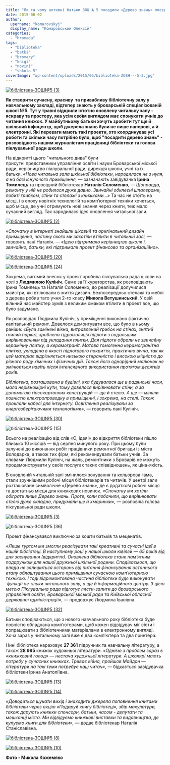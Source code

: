```yaml
---
title: "Як та чому активні батьки ЗОШ № 5 посадили «Дерево знань» посеред читальної зали? - ФОТО"
date: 2015-06-02
author: 
  username: "komarovskyj"
  display_name: "Комаровський Олексій"
categories: 
  - "hromada"
tags: 
  - "biblioteka"
  - "batki"
  - "brovary"
  - "knigi"
  - "novini"
  - "shkola-5"
coverImage: "wp-content/uploads/2015/05/biblioteka-ZOSH---5-3.jpg"
---
```


[![бібліотека-ЗОШ№5 (3)](https://mpz.brovary.org/wp-content/uploads/2015/05/biblioteka-ZOSH---5-3.jpg)](https://mpz.brovary.org/wp-content/uploads/2015/05/biblioteka-ZOSH---5-3.jpg)

**Як створити сучасну, красиву  та привабливу бібліотечну залу у навчальному закладі, відтепер знають у броварській спеціалізованій школі №5. Тут у травні відкрили істотно оновлену читальну залу - яскраву та простору, яка усім своїм виглядом має спонукати учнів до читання книжок. У майбутньому батьки хочуть зробити тут ще й шкільний інфоцентр, щоб джерела знань були не лише паперові, а й електронні. Які переваги мають такі проекти, хто координував усі роботи та скільки часу потрібно було, щоб "посадити дерево знань" - розповідають нашим журналістам працівниці бібліотеки та голова піклувальної ради школи.**

На відкритті цього "читального дива" були присутні представники управління освіти і науки Броварської міської ради, керівництво піклувальної ради, дирекція школи, учні та їх батьки. _«Нова читальна зала шкільної бібліотеки_, _народилася не з нуля, а на базі існуючого приміщення,_ — зазначають завідувачка **Ірина Томилець** та провідний бібліотекар **Наталія Соломенко**, — _Щоправда, ремонту у ній не робилося дуже давно. Звичайні обклеєні шпалерами, побиті грибком, стіни та стелажі з книжками…»_ Та час не стоїть на місці, і в епоху новітніх технологій та комп’ютерної техніки хочеться, щоб місце, де учні отримують нові знання через книги, теж мало сучасний вигляд. Так зародилася ідея оновлення читальної зали.

[![бібліотека-ЗОШ№5 (2)](https://mpz.brovary.org/wp-content/uploads/2015/05/biblioteka-ZOSH---5-2-e1432671012954.jpg)](https://mpz.brovary.org/wp-content/uploads/2015/05/biblioteka-ZOSH---5-2.jpg)

«_Спочатку в інтернеті знайшли цікавий та оригінальний дизайн приміщення, частину якого ми захотіли втілити в читальній залі,_ — говорить пані Наталія. — _«Ідею підтримало керівництво школи і, звичайно, батьки, які підтримали проект фінансово та організаційно»._

[![бібліотека-ЗОШ№5 (20)](https://mpz.brovary.org/wp-content/uploads/2015/05/biblioteka-ZOSH---5-20-e1432671146933.jpg)](https://mpz.brovary.org/wp-content/uploads/2015/05/biblioteka-ZOSH---5-20.jpg)

[![бібліотека-ЗОШ№5 (24)](https://mpz.brovary.org/wp-content/uploads/2015/05/biblioteka-ZOSH---5-24-e1432671196310.jpg)](https://mpz.brovary.org/wp-content/uploads/2015/05/biblioteka-ZOSH---5-24.jpg)

Зокрема, вагомий внесок у проект зробила піклувальна рада школи на чолі з **Людмилою Кулініч.** Саме за її кураторства, як розповідають Ірина Томилець та Наталія Соломенко, до реалізації долучилися майстри, які втілювали в життя дизайн. Безпосередньо стелажі та меблі з дерева робив тато учня 2-го класу **Микола Ветушинський**. У свій вільний час майстер зумів з великим смаком втілити в проект все, що було задумане.

Як розповідає Людмила Кулініч, у приміщенні виконано фактично капітальний ремонт. Довелося демонтувати все, що було в ньому раніше: _«Були замінені вікна, витравлений грибок на стінах, знятий гнилий паркет, зроблена гідроізоляція підлоги з подальшим вирівнюванням під укладання плитки. Для підлоги обрали не звичайну керамічну плитку, а керамограніт. Матова гомогенна керамогранітна плитка, укладена в якості підлогового покриття, практично вічна, так як цей матеріал відрізняється низькою стиранністю і високою міцністю до різного роду хімічних і фізичних дій. Також його однорідний малюнок не змінюється навіть після інтенсивного використання протягом десятків років._

_Бібліотека, розташована в будівлі, яка будувалася ще в радянські часи, мала нерівномірні кути, тому довелося вирівнювати стіни, а за допомогою гіпсокартонних конструкцій — ще й стелю. А ще — міняли повністю електропроводку в приміщенні, і зокрема, на стелі. Також проклали кабелі для інтернету. Освітлення реалізували за енергозберігаючими технологіями»,_ — говорить пані Кулініч.

[![бібліотека-ЗОШ№5 (30)](https://mpz.brovary.org/wp-content/uploads/2015/05/biblioteka-ZOSH---5-30-e1432671263438.jpg)](https://mpz.brovary.org/wp-content/uploads/2015/05/biblioteka-ZOSH---5-30.jpg)

![бібліотека-ЗОШ№5 (15)](https://mpz.brovary.org/wp-content/uploads/2015/05/biblioteka-ZOSH---5-15-e1432671091596.jpg)

Всього на реалізацію від слів «О, ідея!» до відкриття бібліотеки пішло близько 10 місяців — від серпня минулого року. При цьому були залучені до виконання робіт працівники ремонтної бригади із міста Володарка, а також тих фірм, які рекомендували батьки учнів. За словами Людмили Кулініч, на жаль, ремонтники з Броварів не можуть продемонструвати у своїх послугах таких співвідношень, як ціна-якість.

В оновленій читальній залі змінилося зонування та кольорова гама, стали зручнішими робочі місця бібліотекарів та читачів. У центрі зали розташоване символічне «Дерево знань», де є додаткові робочі місця та достатньо місця для книжкових новинок. _«Спочатку ми хотіли обіграти лише Дерево знань. Проте, коли побачили, що вирівнювати стелю дуже складно, придумали ще й хмаринки»,_ — розповіла голова піклувальної ради школи.

[![бібліотека-ЗОШ№5 (3)](https://mpz.brovary.org/wp-content/uploads/2015/05/biblioteka-ZOSH---5-3.jpg)](https://mpz.brovary.org/wp-content/uploads/2015/05/biblioteka-ZOSH---5-3.jpg)

![бібліотека-ЗОШ№5 (36)](https://mpz.brovary.org/wp-content/uploads/2015/05/biblioteka-ZOSH---5-361-e1432671499304.jpg)

Проект фінансувався виключно за кошти батьків та меценатів.

_«Лише гуртом ми змогли реалізувати такі креативні та сучасні ідеї в нашій бібліотеці. В наступному році у нашої школи ювілей — 65 років від дня заснування (відкриття). Оновлена бібліотека стане пам’ятним подарунком для нашої дружньої шкільної родини. Сподіваємося, що влада не залишиться осторонь від питання фінансування останнього етапу облаштування цього приміщення сучасною комп’ютерною технікою. І тоді відремонтована частина бібліотеки буде виконувати  функції не тільки читального залу, а ще й інформаційного центру. З цією метою Піклувальна рада підготує листи-запити до броварського управління освіти, Броварської міської ради та Київської обласної державної адміністрації»_, — продовжує Людмила Іванівна.

[![бібліотека-ЗОШ№5 (32)](https://mpz.brovary.org/wp-content/uploads/2015/05/biblioteka-ZOSH---5-32-e1432671318230.jpg)](https://mpz.brovary.org/wp-content/uploads/2015/05/biblioteka-ZOSH---5-32.jpg)

Батьки сподіваються, що з нового навчального року бібліотека буде повністю обладнана комп’ютерами, щоб кожен відвідувач міг сісти і попрацювати з бібліотечними матеріалами в електронному вигляді. Хоча зараз у читальному залі вже є два комп’ютера та два принтера.

Нині бібліотека нараховує **27 361** підручник та навчальну літературу, а також **28 995** книжок художньої літератури. _«Однією з проблем зараз є «книжковий голод» — нестача художньої літератури. А школярі мають потребу у сучасних книжках. Триває війна, пройшов Майдан — літератури на такі теми потребує наш читач»,_ — бідкається завідувачка бібліотеки Ірина Анатоліївна.

[![бібліотека-ЗОШ№5 (13)](https://mpz.brovary.org/wp-content/uploads/2015/05/biblioteka-ZOSH---5-13-e1432671558322.jpg)](https://mpz.brovary.org/wp-content/uploads/2015/05/biblioteka-ZOSH---5-13.jpg)

[![бібліотека-ЗОШ№5 (14)](https://mpz.brovary.org/wp-content/uploads/2015/05/biblioteka-ZOSH---5-14-e1432671607866.jpg)](https://mpz.brovary.org/wp-content/uploads/2015/05/biblioteka-ZOSH---5-14.jpg)

_«Доводиться шукати вихід і знаходити джерела поповнення книгами бібліотеки через акцію «Подаруй книгу бібліотеці», збір макулатури, також дарують книжки спонсори, батьки, часом - депутати та мешканці міста. Ми відвідуємо книжкові виставки та видавництва, де купуємо книги для бібліотеки»,_ — додає бібліотекар Наталія Станіславівна.

[![бібліотека-ЗОШ№5 (8)](https://mpz.brovary.org/wp-content/uploads/2015/05/biblioteka-ZOSH---5-8-e1432671864724.jpg)](https://mpz.brovary.org/wp-content/uploads/2015/05/biblioteka-ZOSH---5-8-e1432671747630.jpg)

[![бібліотека-ЗОШ№5 (10)](https://mpz.brovary.org/wp-content/uploads/2015/05/biblioteka-ZOSH---5-10-e1432671838439.jpg)](https://mpz.brovary.org/wp-content/uploads/2015/05/biblioteka-ZOSH---5-10.jpg)

**Фото - Микола Кожемяко**
